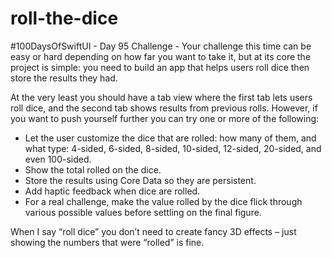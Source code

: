 # roll-the-dice
#100DaysOfSwiftUI - Day 95 Challenge - Your challenge this time can be easy or hard depending on how far you want to take it, but at its core the project is simple: you need to build an app that helps users roll dice then store the results they had.

At the very least you should have a tab view where the first tab lets users roll dice, and the second tab shows results from previous rolls. However, if you want to push yourself further you can try one or more of the following:

  * Let the user customize the dice that are rolled: how many of them, and what type: 4-sided, 6-sided, 8-sided, 10-sided, 12-sided, 20-sided, and even 100-sided.
  * Show the total rolled on the dice.
  * Store the results using Core Data so they are persistent.
  * Add haptic feedback when dice are rolled.
  * For a real challenge, make the value rolled by the dice flick through various possible values before settling on the final figure.
  
When I say “roll dice” you don’t need to create fancy 3D effects – just showing the numbers that were “rolled” is fine.
